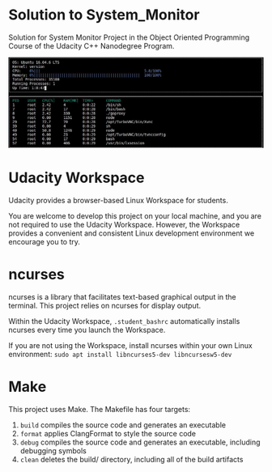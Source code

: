 # Solution to System_Monitor

 Solution for System Monitor Project in the Object Oriented Programming Course of the Udacity C++ Nanodegree Program.

![](images/output.JPG)


# Udacity Workspace

Udacity provides a browser-based Linux Workspace for students.

You are welcome to develop this project on your local machine, and you are not required to use the Udacity Workspace. However, the Workspace provides a convenient and consistent Linux development environment we encourage you to try.

# ncurses

ncurses is a library that facilitates text-based graphical output in the terminal. This project relies on ncurses for display output.

Within the Udacity Workspace, `.student_bashrc` automatically installs ncurses every time you launch the Workspace.

If you are not using the Workspace, install ncurses within your own Linux environment: `sudo apt install libncurses5-dev libncursesw5-dev`

# Make

This project uses Make. The Makefile has four targets:

1) `build` compiles the source code and generates an executable
2) `format` applies ClangFormat to style the source code
3) `debug` compiles the source code and generates an executable, including debugging symbols
4) `clean` deletes the build/ directory, including all of the build artifacts
